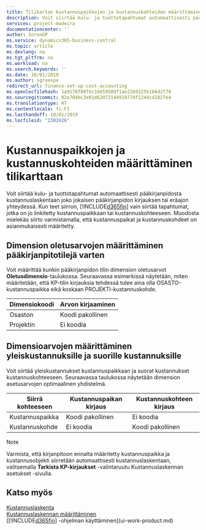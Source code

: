 ```yaml
---
title: Tilikartan kustannuspaikkojen ja kustannuskohteiden määrittäminen | Microsoft Docs
description: Voit siirtää kulu- ja tuottotapahtumat automaattisesti pääkirjanpidosta kustannuslaskentaan joko jokaisen pääkirjanpidon kirjauksen tai eräajon yhteydessä. Kun teet siirron, järjestelmä siirtää vain tapahtumat, jotka on jo linkitetty kustannuspaikkaan tai kustannuskohteeseen. Muodosta mielekäs siirto varmistamalla, että kustannuspaikat ja kustannuskohdeet on asianmukaisesti määritetty.
services: project-madeira
documentationcenter: ''
author: SorenGP
ms.service: dynamics365-business-central
ms.topic: article
ms.devlang: na
ms.tgt_pltfrm: na
ms.workload: na
ms.search.keywords: ''
ms.date: 10/01/2019
ms.author: sgroespe
redirect_url: finance-set-up-cost-accounting
ms.openlocfilehash: 1a9178f80f6c16659509f1ae22b9225b1b6d2f70
ms.sourcegitcommit: 02e704bc3e01d62072144919774f1244c42827e4
ms.translationtype: HT
ms.contentlocale: fi-FI
ms.lasthandoff: 10/01/2019
ms.locfileid: "2302426"
---
```

# <a name="defining-cost-centers-and-cost-objects-for-chart-of-accounts"></a>Kustannuspaikkojen ja kustannuskohteiden määrittäminen tilikarttaan
Voit siirtää kulu- ja tuottotapahtumat automaattisesti pääkirjanpidosta kustannuslaskentaan joko jokaisen pääkirjanpidon kirjauksen tai eräajon yhteydessä. Kun teet siirron, [!INCLUDE[d365fin](includes/d365fin_md.md)] vain siirtää tapahtumat, jotka on jo linkitetty kustannuspaikkaan tai kustannuskohteeseen. Muodosta mielekäs siirto varmistamalla, että kustannuspaikat ja kustannuskohdeet on asianmukaisesti määritetty.  

## <a name="defining-default-dimension-values-for-general-ledger-accounts"></a>Dimension oletusarvojen määrittäminen pääkirjanpitotilejä varten  
Voit määrittää kunkin pääkirjanpidon tilin dimension oletusarvot **Oletusdimensio**-taulukossa. Seuraavassa esimerkissä näytetään, miten määritetään, että KP-tilin kirjauksia tehdessä tulee aina olla OSASTO-kustannuspaikka eikä koskaan PROJEKTI-kustannuskohde.  

|**Dimensiokoodi**|**Arvon kirjaaminen**|  
|------------------------------------------|-----------------------------------------|  
|Osaston|Koodi pakollinen|  
|Projektin|Ei koodia|  

## <a name="defining-dimension-values-for-overhead-costs-and-direct-costs"></a>Dimensioarvojen määrittäminen yleiskustannuksille ja suorille kustannuksille  
 Voit siirtää yleiskustannukset kustannuspaikkaan ja suorat kustannukset kustannuskohteeseen. Seuraavassa taulukossa näytetään dimension asetusarvojen optimaalinen yhdistelmä.  

|Siirrä kohteeseen|Kustannuspaikan kirjaus|Kustannuskohteen kirjaus|  
|-----------------|-------------------------|-------------------------|  
|Kustannuspaikka|Koodi pakollinen|Ei koodia|  
|Kustannuskohde|Ei koodia|Koodi pakollinen|  

> [!NOTE]  
>  Varmista, että kirjanpitoon ennalta määritetty kustannuspaikka ja kustannusobjekti siirretään automaattisesti kustannuslaskentaan, valitsemalla **Tarkista KP-kirjaukset** -valintaruutu Kustannuslaskennan asetukset -sivulla.  

## <a name="see-also"></a>Katso myös  
[Kustannuslaskenta](finance-manage-cost-accounting.md)  
[Kustannuslaskennan määrittäminen](finance-set-up-cost-accounting.md)  
[[!INCLUDE[d365fin](includes/d365fin_md.md)] -ohjelman käyttäminen](ui-work-product.md)
